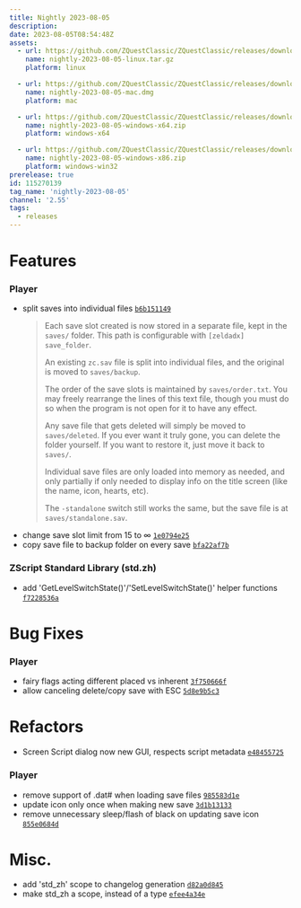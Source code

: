 ```yaml
---
title: Nightly 2023-08-05
description: 
date: 2023-08-05T08:54:48Z
assets: 
  - url: https://github.com/ZQuestClassic/ZQuestClassic/releases/download/nightly-2023-08-05/nightly-2023-08-05-linux.tar.gz
    name: nightly-2023-08-05-linux.tar.gz
    platform: linux

  - url: https://github.com/ZQuestClassic/ZQuestClassic/releases/download/nightly-2023-08-05/nightly-2023-08-05-mac.dmg
    name: nightly-2023-08-05-mac.dmg
    platform: mac

  - url: https://github.com/ZQuestClassic/ZQuestClassic/releases/download/nightly-2023-08-05/nightly-2023-08-05-windows-x64.zip
    name: nightly-2023-08-05-windows-x64.zip
    platform: windows-x64

  - url: https://github.com/ZQuestClassic/ZQuestClassic/releases/download/nightly-2023-08-05/nightly-2023-08-05-windows-x86.zip
    name: nightly-2023-08-05-windows-x86.zip
    platform: windows-win32
prerelease: true
id: 115270139
tag_name: 'nightly-2023-08-05'
channel: '2.55'
tags:
  - releases
---
```


# Features

### Player

- split saves into individual files [`b6b151149`](https://github.com/ArmageddonGames/ZQuestClassic/commit/b6b151149c4e644ddf936751fc0bfc8861e0db9d)
   &nbsp;
   >Each save slot created is now stored in a separate file, kept in the `saves/` folder. This path is configurable with `[zeldadx] save_folder`.  
   >
   >An existing `zc.sav` file is split into individual files, and the original is moved to `saves/backup`.  
   >
   >The order of the save slots is maintained by `saves/order.txt`. You may freely rearrange the lines of this text file, though you must do so when the program is not open for it to have any effect.  
   >
   >Any save file that gets deleted will simply be moved to `saves/deleted`. If you ever want it truly gone, you can delete the folder yourself. If you want to restore it, just move it back to `saves/`.  
   >
   >Individual save files are only loaded into memory as needed, and only partially if only needed to display info on the title screen (like the name, icon, hearts, etc).  
   >
   >The `-standalone` switch still works the same, but the save file is at `saves/standalone.sav`. 
   >
- change save slot limit from 15 to ∞ [`1e0794e25`](https://github.com/ArmageddonGames/ZQuestClassic/commit/1e0794e2589afb8ee495437595c5da99b20ee46d)
- copy save file to backup folder on every save [`bfa22af7b`](https://github.com/ArmageddonGames/ZQuestClassic/commit/bfa22af7bcb92ebc27bec1a8262d8ba2a1937831)

### ZScript Standard Library (std.zh)

- add 'GetLevelSwitchState()'/'SetLevelSwitchState()' helper functions [`f7228536a`](https://github.com/ArmageddonGames/ZQuestClassic/commit/f7228536ad55c2fb4bb20d00bba8b8c06d7e67c2)

# Bug Fixes

### Player

- fairy flags acting different placed vs inherent [`3f750666f`](https://github.com/ArmageddonGames/ZQuestClassic/commit/3f750666f408f4a9ba97cdfba2e49a251df0505e)
- allow canceling delete/copy save with ESC [`5d8e9b5c3`](https://github.com/ArmageddonGames/ZQuestClassic/commit/5d8e9b5c39e1a9081f801ee3132500dfe1779852)

# Refactors

- Screen Script dialog now new GUI, respects script metadata [`e48455725`](https://github.com/ArmageddonGames/ZQuestClassic/commit/e48455725ba207d5d80a35053f320b9acbce314d)

### Player

- remove support of .dat# when loading save files [`985583d1e`](https://github.com/ArmageddonGames/ZQuestClassic/commit/985583d1ee516d714b1fd5ca4541f47771851c7b)
- update icon only once when making new save [`3d1b13133`](https://github.com/ArmageddonGames/ZQuestClassic/commit/3d1b13133b5458cd25953897ba7272baf50f1456)
- remove unnecessary sleep/flash of black on updating save icon [`855e0684d`](https://github.com/ArmageddonGames/ZQuestClassic/commit/855e0684d6bf1a9096a84dea54258a78bc669946)

# Misc.

- add 'std_zh' scope to changelog generation [`d82a0d845`](https://github.com/ArmageddonGames/ZQuestClassic/commit/d82a0d8458b3029283385db04f1d935fd0dbce48)
- make std_zh a scope, instead of a type [`efee4a34e`](https://github.com/ArmageddonGames/ZQuestClassic/commit/efee4a34ec238f4e7c174cf1ea2232ada3577c39)
